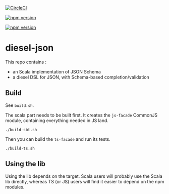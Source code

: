 [![CircleCI](https://dl.circleci.com/status-badge/img/gh/IBM/diesel-json/tree/develop.svg?style=svg)](https://dl.circleci.com/status-badge/redirect/gh/IBM/diesel-json/tree/develop)

[![npm version](https://badge.fury.io/js/@diesel-parser%2Fjson-schema-facade-js.svg)](https://badge.fury.io/js/@diesel-parser%2Fjson-schema-facade-js)

[![npm version](https://badge.fury.io/js/@diesel-parser%2Fjson-schema-facade-ts.svg)](https://badge.fury.io/js/@diesel-parser%2Fjson-schema-facade-ts)


# diesel-json

This repo contains :
* an Scala implementation of JSON Schema
* a diesel DSL for JSON, with Schema-based completion/validation

## Build

See `build.sh`.

The scala part needs to be built first. It creates the `js-facade` CommonJS module, containing everything needed in JS land.

    ./build-sbt.sh

Then you can build the `ts-facade` and run its tests. 

    ./build-ts.sh

## Using the lib

Using the lib depends on the target. Scala users will probably use the Scala lib 
directly, whereas TS (or JS) users will find it easier to depend on the npm modules.

